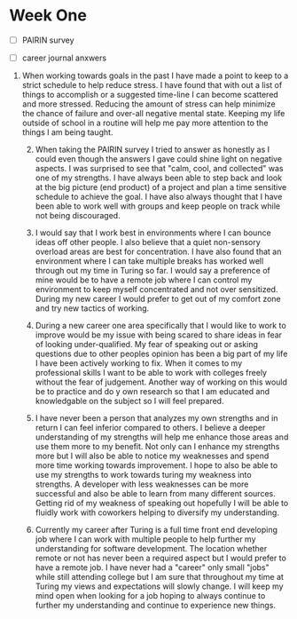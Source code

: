# Week One

- [ ] PAIRIN survey

- [ ] career journal anxwers

1. When working towards goals in the past I have made a point to keep to a  strict schedule to help reduce stress. I have found that with out a list of things to accomplish or a suggested time-line I can become scattered and more stressed. Reducing the amount of stress can help minimize the chance of failure and over-all negative mental state. Keeping my life outside of school in a routine will help me pay more attention to the things I am being taught.

    2. When taking the PAIRIN survey I tried to answer as honestly as I could even though the answers I gave could shine light on negative aspects. I was surprised to see that "calm, cool, and collected" was one of my strengths. I have always been able to step back and look at the big picture (end product) of a project and plan a time sensitive schedule to achieve the goal. I have also always thought that I have been able to work well with groups and keep people on track while not being discouraged.

    3. I would say that I work best in environments where I can bounce ideas off other people. I also believe that a quiet non-sensory overload areas are best for concentration. I have also found that an environment where I can take multiple breaks has worked well through out my time in Turing so far. I would say a preference of mine would be to have a remote job where I can control my environment to keep myself concentrated and not over sensitized. During my new career I would prefer to get out of my comfort zone and try new tactics of working.

    4. During a new career one area specifically that I would like to work to improve would be my issue with being scared to share ideas in fear of looking under-qualified. My fear of speaking out or asking questions due to other peoples opinion has been a big part of my life I have been actively working to fix. When it comes to my professional skills I want to be able to work with colleges freely without the fear of judgement. Another way of working on this would be to practice and do y own research so that I am educated and knowledgable on the subject so I will feel prepared.

    5. I have never been a person that analyzes my own strengths and in return I can feel inferior compared to others. I believe a deeper understanding of my strengths will help me enhance those areas and use them more to my benefit. Not only can I enhance my strengths more but I will also be able to notice my weaknesses and spend more time working towards improvement. I hope to also be able to use my strengths to work towards turing my weakness into strengths. A developer with less weaknesses can be more successful and also be able to learn from many different sources. Getting rid of my weakness of speaking out hopefully I will be able to fluidly work with coworkers helping to diversify my understanding.

    6. Currently my career after Turing is a full time front end developing job where I can work with multiple people to help further my understanding for software development. The location whether remote or not has never been a required aspect but I would prefer to have a remote job. I have never had a "career" only small "jobs" while still attending college but I am sure that throughout my time at Turing my views and expectations will slowly change. I will keep my mind open when looking for a job hoping to always continue to further my understanding and continue to experience new things.
